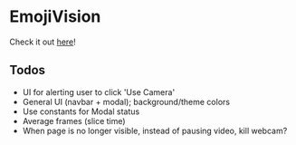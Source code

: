 # EmojiVision

Check it out [here](http://emojivision.netlify.app/)!

## Todos
- UI for alerting user to click 'Use Camera'
- General UI (navbar + modal); background/theme colors
- Use constants for Modal status
- Average frames (slice time)
- When page is no longer visible, instead of pausing video, kill webcam?